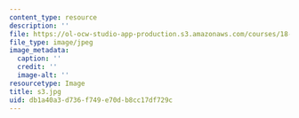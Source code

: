 ```yaml
---
content_type: resource
description: ''
file: https://ol-ocw-studio-app-production.s3.amazonaws.com/courses/18-03sc-differential-equations-fall-2011/db1a40a3d736f749e70db8cc17df729c_s3.jpg
file_type: image/jpeg
image_metadata:
  caption: ''
  credit: ''
  image-alt: ''
resourcetype: Image
title: s3.jpg
uid: db1a40a3-d736-f749-e70d-b8cc17df729c
---
```

